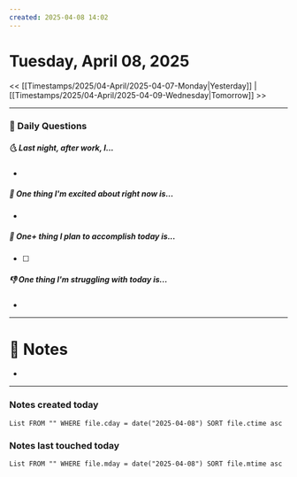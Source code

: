 ```yaml
---
created: 2025-04-08 14:02
---
```

# Tuesday, April 08, 2025

<< [[Timestamps/2025/04-April/2025-04-07-Monday|Yesterday]] | [[Timestamps/2025/04-April/2025-04-09-Wednesday|Tomorrow]] >>

---
### 📅 Daily Questions
##### 🌜 Last night, after work, I...
- 

##### 🙌 One thing I'm excited about right now is...
- 

##### 🚀 One+ thing I plan to accomplish today is...
- [ ] 

##### 👎 One thing I'm struggling with today is...
- 

---
# 📝 Notes
- 

---
### Notes created today
```dataview
List FROM "" WHERE file.cday = date("2025-04-08") SORT file.ctime asc
```

### Notes last touched today
```dataview
List FROM "" WHERE file.mday = date("2025-04-08") SORT file.mtime asc
```
